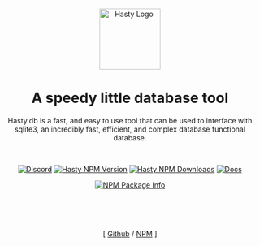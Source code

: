 <div align="center">

  <br />
  
  <p>
    <a href="https://petal.tascord.xyz">
      <img src="https://cactivenetwork.github.io/hasty/img/logo.png" alt="Hasty Logo" width=120 />
    </a>
    <h1>A speedy little database tool</h1>
	<p>
	Hasty.db is a fast, and easy to use tool that can be used to interface with sqlite3, an incredibly fast, efficient, and complex database functional database.
	</p>
  </p>
  
  <br />

<p>
    <a href="https://discord.gg/NeqVuSy"><img src="https://img.shields.io/discord/469773639437516810?color=%237289da&label=discord" alt="Discord" /></a>
    <a href="https://npmjs.com/package/hasty.db"><img src="https://img.shields.io/npm/v/hasty.db?label=hasty.db" alt="Hasty NPM Version" /></a>
    <a href="https://npmjs.com/package/hasty.db"><img src="https://img.shields.io/npm/dm/hasty.db?label=donwloads" alt="Hasty NPM Downloads" /></a>
    <a href="https://cactivenetwork.github.io/hasty/"><img src="https://img.shields.io/badge/docs-v1.0.0-ff69b4" alt="Docs" /></a>
</p>
  <p>
    <a href="https://nodei.co/npm/hasty.db/"><img src="https://nodei.co/npm/hasty.db.png?downloads=true&stars=true" alt="NPM Package Info" /></a>
  </p>

<br />
<br />
<br />

[ [Github](https://github.com/CactiveNetwork/hasty) / [NPM](https://npmjs.com/package/hasty) ]

</div>
